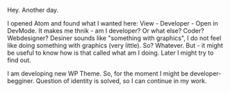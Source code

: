 Hey. Another day.

I opened Atom and found what I wanted here: View - Developer - Open in DevMode. It makes me thnik - am I developer? Or what else? Coder? Webdesigner? Desiner sounds like "something with graphics", I do not feel like doing something with graphics (very little). So? Whatever. But - it might be useful to know how is that called what am I doing. Later I might try to find out.

I am developing new WP Theme. So, for the moment I might be developer-begginer. Question of identity is solved, so I can continue in my work.

